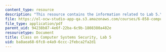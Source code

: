 ```yaml
---
content_type: resource
description: "This resource contains the information related to Lab 5.\r\n"
file: https://ol-ocw-studio-app-qa.s3.amazonaws.com/courses/6-858-computer-systems-security-fall-2014/ba8aea686fc8e4a96ccc2febca2fa2d1_MIT6_858F14_lab5.pdf
file_type: application/pdf
parent_uid: 94238b87-4e6f-22ba-6c9b-1808380a482e
resourcetype: Document
title: Class on Computer Systems Security, Lab 5
uid: ba8aea68-6fc8-e4a9-6ccc-2febca2fa2d1
---
```

